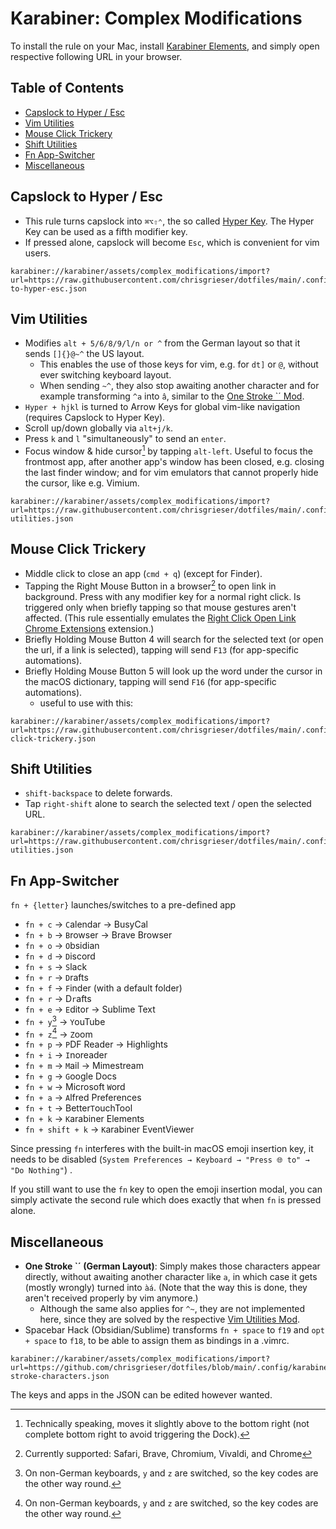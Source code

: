 # Karabiner: Complex Modifications

To install the rule on your Mac, install [Karabiner Elements](https://karabiner-elements.pqrs.org/), and simply open respective following URL in your browser.

## Table of Contents
<!-- MarkdownTOC -->

- [Capslock to Hyper / Esc](#capslock-to-hyper--esc)
- [Vim Utilities](#vim-utilities)
- [Mouse Click Trickery](#mouse-click-trickery)
- [Shift Utilities](#shift-utilities)
- [Fn App-Switcher](#fn-app-switcher)
- [Miscellaneous](#miscellaneous)

<!-- /MarkdownTOC -->

## Capslock to Hyper / Esc
- This rule turns capslock into `⌘⌥⇧⌃`, the so called [Hyper Key](https://holmberg.io/hyper-key/). The Hyper Key can be used as a fifth modifier key.
- If pressed alone, capslock will become `Esc`, which is convenient for vim users. 

```text
karabiner://karabiner/assets/complex_modifications/import?url=https://raw.githubusercontent.com/chrisgrieser/dotfiles/main/.config/karabiner/assets/complex_modifications/capslock-to-hyper-esc.json
```

## Vim Utilities
- Modifies `alt + 5/6/8/9/l/n or ^` from the German layout so that it sends `[]{}@~^` the US layout. 
	- This enables the use of those keys for vim, e.g. for `dt]` or `@`, without ever switching keyboard layout. 
	- When sending `~^`, they also stop awaiting another character and for example transforming `^a` into `â`, similar to the [One Stroke \`´ Mod](#miscellaneous).
- `Hyper + hjkl` is turned to Arrow Keys for global vim-like navigation (requires Capslock to Hyper Key).
- Scroll up/down globally via `alt+j/k`.
- Press `k` and `l` "simultaneously" to send an `enter`.
- Focus window & hide cursor[^2] by tapping `alt-left`. Useful to focus the frontmost app, after another app's window has been closed, e.g. closing the last finder window; and for vim emulators that cannot properly hide the cursor, like e.g. Vimium.

```text
karabiner://karabiner/assets/complex_modifications/import?url=https://raw.githubusercontent.com/chrisgrieser/dotfiles/main/.config/karabiner/assets/complex_modifications/vim-utilities.json
```

## Mouse Click Trickery
- Middle click to close an app (`cmd + q`) (except for Finder).
- Tapping the Right Mouse Button in a browser[^3] to open link in background. Press with any modifier key for a normal right click. Is triggered only when briefly tapping so that mouse gestures aren't affected. (This rule essentially emulates the [Right Click Open Link Chrome Extensions](https://chrome.google.com/webstore/detail/right-click-opens-link-ne/mhjkeimpgjokbjmioglhlngefbddppnn) extension.)
- Briefly Holding Mouse Button 4 will search for the selected text (or open the url, if a link is selected), tapping will send `F13` (for app-specific automations).
- Briefly Holding Mouse Button 5 will look up the word under the cursor in the macOS dictionary, tapping will send `F16` (for app-specific automations).
	- useful to use with this:  

```text
karabiner://karabiner/assets/complex_modifications/import?url=https://raw.githubusercontent.com/chrisgrieser/dotfiles/main/.config/karabiner/assets/complex_modifications/mouse-click-trickery.json
```

## Shift Utilities
- `shift-backspace` to delete forwards. 
- Tap `right-shift` alone to search the selected text / open the selected URL.

```text
karabiner://karabiner/assets/complex_modifications/import?url=https://raw.githubusercontent.com/chrisgrieser/dotfiles/main/.config/karabiner/assets/complex_modifications/shift-utilities.json
```

## Fn App-Switcher
`fn + {letter}` launches/switches to a pre-defined app
- `fn + c` → `C`alendar → BusyCal
- `fn + b` → `B`rowser → Brave Browser
- `fn + o` → `O`bsidian
- `fn + d` → `D`iscord
- `fn + s` → `S`lack
- `fn + r` → `D`rafts
- `fn + f` → `F`inder (with a default folder)
- `fn + r` → D`r`afts
- `fn + e` → `E`ditor → Sublime Text
- `fn + y`[^1] → `Y`ouTube
- `fn + z`[^1] → `Z`oom
- `fn + p` → `P`DF Reader → Highlights
- `fn + i` → `I`noreader
- `fn + m` → `M`ail → Mimestream
- `fn + g` → `G`oogle Docs
- `fn + w` → Microsoft `W`ord
- `fn + a` → `A`lfred Preferences
- `fn + t` → Better`T`ouchTool
- `fn + k` → `K`arabiner Elements
- `fn + shift + k` → `K`arabiner EventViewer

Since pressing `fn` interferes with the built-in macOS emoji insertion key, it needs to be disabled (`System Preferences → Keyboard → "Press 🌐 to" → "Do Nothing"`) . 

If you still want to use the `fn` key to open the emoji insertion modal, you can simply activate the second rule which does exactly that when `fn` is pressed alone.

## Miscellaneous
- **One Stroke \`´ (German Layout)**: Simply makes those characters appear directly, without awaiting another character like `a`, in which case it gets (mostly wrongly) turned into `àá`. (Note that the way this is done, they aren't received properly by vim anymore.)
	- Although the same also applies for `^~`, they are not implemented here, since they are solved by the respective [Vim Utilities Mod](#vim-utilities).
- Spacebar Hack (Obsidian/Sublime) transforms `fn + space` to `f19` and `opt + space` to `f18`, to be able to assign them as bindings in a .vimrc.

```text
karabiner://karabiner/assets/complex_modifications/import?url=https://github.com/chrisgrieser/dotfiles/blob/main/.config/karabiner/assets/complex_modifications/one-stroke-characters.json
```

The keys and apps in the JSON can be edited however wanted.

[^1]: On non-German keyboards, `y` and `z` are switched, so the key codes are the other way round.
[^2]: Technically speaking, moves it slightly above to the bottom right (not complete bottom right to avoid triggering the Dock). 
[^3]: Currently supported: Safari, Brave, Chromium, Vivaldi, and Chrome
